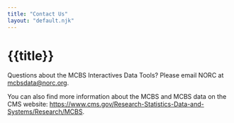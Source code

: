 ```yaml
---
title: "Contact Us"
layout: "default.njk"
---
```


<main class='contact'>
  <div class='contact__container'>
    <h1>{{title}}</h1>
    <p>Questions about the MCBS Interactives Data Tools? Please email NORC at <a href='mailto:mcbsdata@norc.org'>mcbsdata@norc.org</a>.</p>
    <p>You can also find more information about the MCBS and MCBS data on the CMS website: <a href='https://www.cms.gov/Research-Statistics-Data-and-Systems/Research/MCBS' target='_blank'>https://www.cms.gov/Research-Statistics-Data-and-Systems/Research/MCBS</a>.</p>
  </div>
</main>
